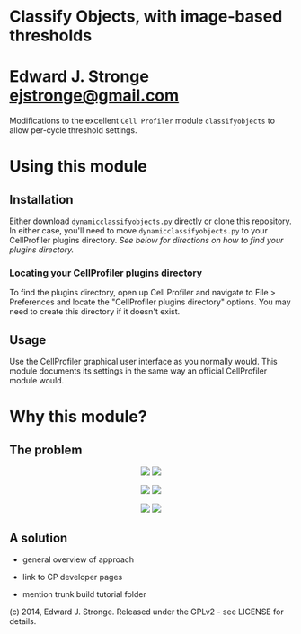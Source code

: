 

# Classify Objects, with image-based thresholds

# Edward J. Stronge <ejstronge@gmail.com>

Modifications to the excellent `Cell Profiler` module `classifyobjects` to allow
per-cycle threshold settings.

# Using this module

## Installation

Either download `dynamicclassifyobjects.py` directly or clone this repository.
In either case, you'll need to move `dynamicclassifyobjects.py` to your
CellProfiler plugins directory. 
*See below for directions on how to find your plugins directory.*

### Locating your CellProfiler plugins directory

To find the plugins directory, open up Cell Profiler and navigate to
File > Preferences and locate the "CellProfiler plugins directory" options.
You may need to create this directory if it doesn't exist.

## Usage

Use the CellProfiler graphical user interface as you normally would. This
module documents its settings in the same way an official CellProfiler module
would.

# Why this module?


## The problem

<p align="center">
<img src="https://github.com/ejstronge/dyamic_classify_objects/raw/master/tests/input_images/large_img.png"></img>
<img src="https://github.com/ejstronge/dyamic_classify_objects/raw/master/tests/input_images/small_img.png"></img>
</p>

<p align="center">
<img src="https://github.com/ejstronge/dyamic_classify_objects/raw/master/tests/classification_output/large_img_static.png"></img>
<img src="https://github.com/ejstronge/dyamic_classify_objects/raw/master/tests/classification_output/small_img_static.png"></img>
</p>

<p align="center">
<img src="https://github.com/ejstronge/dyamic_classify_objects/raw/master/tests/classification_output/large_img_dynamic.png"></img>
<img src="https://github.com/ejstronge/dyamic_classify_objects/raw/master/tests/classification_output/small_img_dynamic.png"></img>
</p>

## A solution

* general overview of approach

* link to CP developer pages
* mention trunk build tutorial folder

(c) 2014, Edward J. Stronge. Released under the GPLv2 - see LICENSE for 
details.
